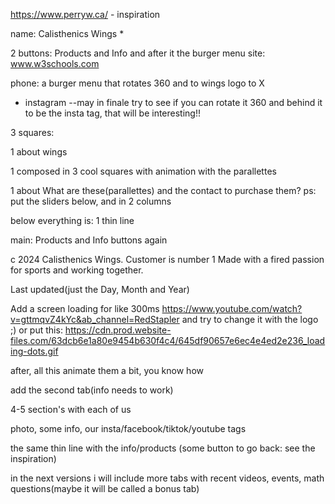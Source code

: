 https://www.perryw.ca/   -  inspiration

name: Calisthenics Wings     *

2 buttons: Products and Info and after it the burger menu
site: www.w3schools.com

phone: a burger menu that rotates 360 and to wings logo to X
- instagram
--may in finale try to see if you can rotate it 360 and behind it to be the insta tag, that will be interesting!!

3 squares:

1 about wings

1 composed in 3 cool squares with animation with the parallettes 

1 about What are these(parallettes) and the contact to purchase them?
ps: put the sliders below, and in 2 columns


below everything is:
1 thin line

main: Products and Info buttons again

c 2024 Calisthenics Wings. Customer is number 1
Made with a fired passion for sports and working together.

Last updated(just the Day, Month and Year)


Add a screen loading for like 300ms 
https://www.youtube.com/watch?v=gttmqvZ4kYc&ab_channel=RedStapler
and try to change it with the logo ;)
or
 put this: https://cdn.prod.website-files.com/63dcb6e1a80e9454b630f4c4/645df90657e6ec4e4ed2e236_loading-dots.gif

after, all this animate them a bit, you know how

add the second tab(info needs to work)

4-5 section's with each of us


photo, some info, our insta/facebook/tiktok/youtube tags

the same thin line with the info/products
(some button to go back: see the inspiration)

in the next versions i will include more tabs with recent videos, events, math questions(maybe it will be called a bonus tab)